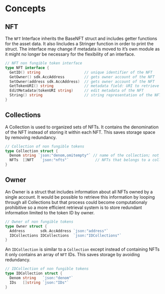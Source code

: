 # Concepts

## NFT

The `NFT` Interface inherits the BaseNFT struct and includes getter functions for the asset data. It also lincludes a Stringer function in order to print the struct. The interface may change if metadata is moved to it’s own module as it might no longer be necessary for the flexibility of an interface.

```go
// NFT non fungible token interface
type NFT interface {
  GetID() string                    // unique identifier of the NFT
  GetOwner() sdk.AccAddress         // gets owner account of the NFT
  SetOwner(address sdk.AccAddress)  // gets owner account of the NFT
  GetTokenURI() string              // metadata field: URI to retrieve the of chain metadata of the NFT
  EditMetadata(tokenURI string)     // edit metadata of the NFT
  String() string                   // string representation of the NFT object
}
```

## Collections

A Collection is used to organized sets of NFTs. It contains the denomination of the NFT instead of storing it within each NFT. This saves storage space by removing redundancy.

```go
// Collection of non fungible tokens
type Collection struct {
  Denom string `json:"denom,omitempty"` // name of the collection; not exported to clients
  NFTs  []NFT   `json:"nfts"`            // NFTs that belongs to a collection
}
```

## Owner

An Owner is a struct that includes information about all NFTs owned by a single account. It would be possible to retrieve this information by looping through all Collections but that process could become computationaly prohibitive so a more efficient retrieval system is to store redundant information limited to the token ID by owner.

```go
// Owner of non fungible tokens
type Owner struct {
  Address       sdk.AccAddress `json:"address"`
  IDCollections IDCollections  `json:"IDCollections"`
}
```

An `IDCollection` is similar to a `Collection` except instead of containing NFTs it only contains an array of `NFT` IDs. This saves storage by avoiding redundancy.

```go
// IDCollection of non fungible tokens
type IDCollection struct {
  Denom string   `json:"denom"`
  IDs   []string `json:"IDs"`
}
